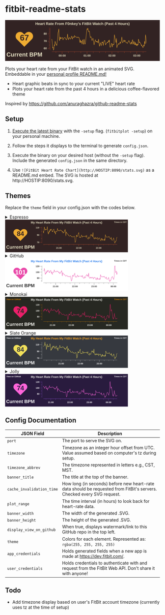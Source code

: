 # fitbit-readme-stats

![FitBit Heart Rate Chart Example](example.svg)

Plots your heart rate from your FitBit watch in an animated SVG. Embeddable in your [personal profile README.md!](https://docs.github.com/en/github/setting-up-and-managing-your-github-profile/managing-your-profile-readme)
- Heart graphic beats in sync to your current "LIVE" heart rate
- Plots your heart rate from the past 4 hours in a delicious coffee-flavored theme

Inspired by https://github.com/anuraghazra/github-readme-stats

## Setup
1. [Execute the latest binary](https://github.com/f0nkey/fitbit-readme-stats/releases) with the `-setup` flag. (`fitbitplot -setup`) on your personal machine.

2. Follow the steps it displays to the terminal to generate `config.json`.

3. Execute the binary on your desired host (without the `-setup` flag). Include the generated `config.json` in the same directory.

4. Use `![FitBit Heart Rate Chart](http://HOSTIP:8090/stats.svg)` as a README.md embed.
   The SVG is hosted at http://HOSTIP:8090/stats.svg.

## Themes
Replace the `theme` field in your config.json with the codes below.

<details>
<summary>Espresso</summary>

  ```json
"theme": {
   "background": "rgba(50, 35, 35, 255)",
   "text_ticks": "rgba(230, 225, 196, 255)",
   "current_bpm": "rgba(230, 225, 196, 255)",
   "title": "rgba(230, 225, 196, 255)",
   "heart": "rgba(239, 172, 50, 255)",
   "axes": "rgba(239, 93, 50, 255)",
   "plot_line": "rgba(239, 172, 50, 255)",
   "heart_number": "rgba(50, 35, 35, 255)"
},
```
</details>
<img src="./theme-imgs/espresso.svg" alt="espresso theme picture" width=400>

<details>
<summary>GitHub</summary>
 
Uses the "Sponsor" button's pink color.

  ```json
"theme": {
   "background": "rgba(255, 255, 255, 255)",
   "heart_number": "rgba(255, 255, 255, 255)",
   "view_on_github": "rgba(51, 51, 51, 255)",
   "timezone_text": "rgba(51, 51, 51, 255)",
   "text_ticks": "rgba(51, 51, 51, 255)",
   "current_bpm": "rgba(51, 51, 51, 255)",
   "title": "rgba(47, 128, 237, 255)",
   "axes": "rgba(51, 51, 51, 255)",
   "plot_line": "rgba(234, 74, 170, 255)",
   "heart": "rgba(234, 74, 170, 255)"
},
```
</details>
<img src="./theme-imgs/github.svg" alt="github theme picture" width=400>

<details>
<summary>Monokai</summary>

  ```json
"theme": {
   "background": "rgba(39, 40, 34, 255)",
   "heart_number": "rgba(39, 40, 34, 255)",
   "view_on_github": "rgba(226, 137, 5, 255)",
   "timezone_text": "rgba(226, 137, 5, 255)",
   "text_ticks": "rgb(241, 241, 235, 255)",
   "current_bpm": "rgb(241, 241, 235, 255)",
   "title": "rgb(241, 241, 235, 255)",
   "axes": "rgba(226, 137, 5, 255)",
   "plot_line": "rgba(235, 31, 106, 255)",
   "heart": "rgba(235, 31, 106, 255)"
},
```
</details>
<img src="./theme-imgs/monokai.svg" alt="monokai theme picture" width=400>

<details>
<summary>Slate Orange</summary>
   
  ```json
"theme": {
   "background": "rgba(54, 57, 63, 255)",
   "heart_number": "rgba(54, 57, 63, 255)",
   "view_on_github": "rgba(255, 255, 255, 255)",
   "timezone_text": "rgba(255, 255, 255, 255)",
   "text_ticks": "rgba(255, 255, 255, 255)",
   "current_bpm": "rgba(255, 255, 255, 255)",
   "title": "rgba(250, 166, 39, 255)",
   "axes": "rgba(255, 255, 255, 255)",
   "plot_line": "rgba(241, 224, 90, 255)",
   "heart": "rgba(241, 224, 90, 255)"
},
```
</details>
<img src="./theme-imgs/slateorange.svg" alt="slate orange theme picture" width=400>

<details>
<summary>Jolly</summary>

  ```json
"theme": {
   "background": "rgba(41, 27, 62, 255)",
   "heart_number": "rgba(41, 27, 62, 255)",
   "view_on_github": "rgba(255, 255, 255, 255)",
   "timezone_text": "rgba(255, 255, 255, 255)",
   "text_ticks": "rgba(255, 255, 255, 255)",
   "current_bpm": "rgba(255, 255, 255, 255)",
   "title": "rgb(241, 241, 235, 255)",
   "axes": "rgba(169, 96, 255, 255)",
   "plot_line": "rgba(255, 100, 218, 255)",
   "heart": "rgba(255, 100, 218, 255)"
},
```
</details>
<img src="./theme-imgs/jolly.svg" alt="jolly theme picture" width=400>

## Config Documentation
| JSON Field  | Description   |
|-------------|---------------|
| `port` | The port to serve the SVG on. |
| `timezone` | Timezone as an integer hour offset from UTC. Value assumed based on computer's tz during setup. |
| `timezone_abbrev` | The timezone represented in letters e.g., CST, MST. |
| `banner_title` | The title at the top of the banner. |
| `cache_invalidation_time` | How long (in seconds) before new heart-rate data should be requested from FitBit's servers. Checked every SVG request. |
| `plot_range` | The time interval (in hours) to look back for heart-rate data. |
| `banner_width` | The width of the generated .SVG. |
| `banner_height` | The height of the generated .SVG. |
| `display_view_on_github` | When true, displays watermark/link to this GitHub repo in the top left. |
| `theme` | Colors for each element. Represented as: `rgba(255, 255, 255, 255)` |
| `app_credentials` | Holds generated fields when a new app is made at https://dev.fitbit.com/. |
| `user_credentials` | Holds credentials to authenticate with and request from the FitBit Web API. Don't share it with anyone! |

## Todo
- Add timezone display based on user's FitBit account timezone (currently uses tz at the time of setup)
